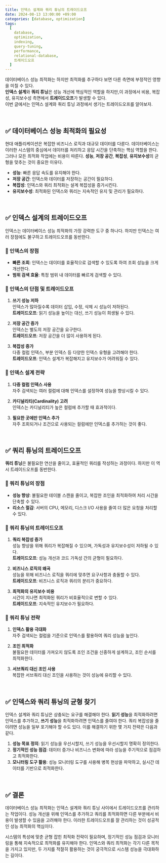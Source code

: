 ```yaml
---
title: 인덱스 설계와 쿼리 튜닝의 트레이드오프
date: 2024-08-13 13:00:00 +09:00
categories: [database, optimization]
tags:
  [
    database,
    optimization,
    indexing,
    query-tuning,
    performance,
    relational-database,
    트레이드오프
  ]
---
```


데이터베이스 성능 최적화는 하지만 최적화를 추구하다 보면 다른 측면에 부정적인 영향을 미칠 수 있다.    
**인덱스 설계**와 **쿼리 튜닝**은 성능 개선에 핵심적인 역할을 하지만,이 과정에서 비용, 복잡성, 유지보수성 측면에서 **트레이드오프**가 발생할 수 있다.    
이번 글에서는 인덱스 설계와 쿼리 튜닝 과정에서 생기는 트레이드오프를 알아보자.

<br>

## ✅ 데이터베이스 성능 최적화의 필요성

현대 애플리케이션은 복잡한 비즈니스 로직과 대규모 데이터를 다룬다. 데이터베이스는 이러한 시스템의 중심에서 데이터를 처리하고 응답 시간을 단축하는 핵심 역할을 한다.  
그러나 모든 최적화 작업에는 비용이 따른다. **성능**, **저장 공간**, **복잡성**, **유지보수성**의 균형을 맞추는 것이 중요한 이유다.

- **성능**: 빠른 응답 속도를 유지해야 한다.
- **저장 공간**: 인덱스와 데이터를 저장하는 공간이 필요하다.
- **복잡성**: 인덱스와 쿼리 최적화는 설계 복잡성을 증가시킨다.
- **유지보수성**: 최적화된 인덱스와 쿼리는 지속적인 유지 및 관리가 필요하다.

<br>

## ✅ 인덱스 설계의 트레이드오프

인덱스는 데이터베이스 성능 최적화의 가장 강력한 도구 중 하나다. 하지만 인덱스는 여러 장점에도 불구하고 트레이드오프를 동반한다.

### 📌 인덱스의 장점

- **빠른 조회**: 인덱스는 데이터를 효율적으로 검색할 수 있도록 하여 조회 성능을 크게 개선한다.
- **범위 검색 효율**: 특정 범위 내 데이터를 빠르게 검색할 수 있다.

### 📌 인덱스의 단점 및 트레이드오프

1. **쓰기 성능 저하**  
   인덱스가 많아질수록 데이터 삽입, 수정, 삭제 시 성능이 저하된다.  
   **트레이드오프**: 읽기 성능을 높이는 대신, 쓰기 성능이 희생될 수 있다.

2. **저장 공간 증가**  
   인덱스는 별도의 저장 공간을 요구한다.  
   **트레이드오프**: 저장 공간을 더 많이 사용하게 된다.

3. **복잡성 증가**  
   다중 컬럼 인덱스, 부분 인덱스 등 다양한 인덱스 유형을 고려해야 한다.  
   **트레이드오프**: 인덱스 설계가 복잡해지고 유지보수가 어려워질 수 있다.

### 📌 인덱스 설계 전략

1. **다중 컬럼 인덱스 사용**  
   자주 검색되는 여러 컬럼에 대해 인덱스를 설정하여 성능을 향상시킬 수 있다.

2. **카디널리티(Cardinality) 고려**  
   인덱스는 카디널리티가 높은 컬럼에 추가할 때 효과적이다.

3. **필요한 곳에만 인덱스 추가**  
   자주 조회되거나 조건으로 사용되는 컬럼에만 인덱스를 추가하는 것이 좋다.

<br>

## ✅ 쿼리 튜닝의 트레이드오프

**쿼리 튜닝**은 불필요한 연산을 줄이고, 효율적인 쿼리를 작성하는 과정이다. 하지만 이 역시 트레이드오프를 동반한다.

### 📌 쿼리 튜닝의 장점

- **성능 향상**: 불필요한 테이블 스캔을 줄이고, 복잡한 조인을 최적화하여 처리 시간을 단축할 수 있다.
- **리소스 절감**: 서버의 CPU, 메모리, 디스크 I/O 사용을 줄여 더 많은 요청을 처리할 수 있다.

### 📌 쿼리 튜닝의 트레이드오프

1. **쿼리 복잡성 증가**  
   성능 향상을 위해 쿼리가 복잡해질 수 있으며, 가독성과 유지보수성이 저하될 수 있다.  
   **트레이드오프**: 성능 개선과 코드 가독성 간의 균형이 필요하다.

2. **비즈니스 로직의 왜곡**  
   성능을 위해 비즈니스 로직을 쿼리에 맞추면 요구사항과 충돌할 수 있다.  
   **트레이드오프**: 비즈니스 로직과 쿼리의 분리가 중요하다.

3. **최적화의 유지보수 비용**  
   시간이 지나면 최적화된 쿼리가 비효율적으로 변할 수 있다.  
   **트레이드오프**: 지속적인 유지보수가 필요하다.

### 📌 쿼리 튜닝 전략

1. **인덱스 활용 극대화**  
   자주 검색되는 컬럼을 기준으로 인덱스를 활용하여 쿼리 성능을 높인다.

2. **조인 최적화**  
   불필요한 데이터를 가져오지 않도록 조인 조건을 신중하게 설계하고, 조인 순서를 최적화한다.

3. **서브쿼리 대신 조인 사용**  
   복잡한 서브쿼리 대신 조인을 사용하는 것이 성능에 유리할 수 있다.

<br>

## ✅ 인덱스와 쿼리 튜닝의 균형 찾기

인덱스 설계와 쿼리 튜닝은 상충되는 요구를 해결해야 한다. **읽기 성능**을 최적화하려면 인덱스를 추가하고, **쓰기 성능**을 최적화하려면 인덱스를 줄여야 한다. 쿼리 복잡성을 줄이려면 성능을 일부 포기해야 할 수도 있다. 이를 해결하기 위한 몇 가지 전략은 다음과 같다.

1. **성능 목표 정의**: 읽기 성능을 우선시할지, 쓰기 성능을 우선시할지 명확히 정의한다.
2. **정기적인 성능 점검**: 데이터 증가나 비즈니스 변화에 따라 성능을 주기적으로 점검하고 최적화한다.
3. **모니터링 도구 활용**: 성능 모니터링 도구를 사용해 병목 현상을 파악하고, 실시간 데이터를 기반으로 최적화한다.

<br>

## ✅ 결론

데이터베이스 성능 최적화는 인덱스 설계와 쿼리 튜닝 사이에서 트레이드오프를 관리하는 작업이다. 성능 개선을 위해 인덱스를 추가하고 쿼리를 최적화하면 다른 부분에서 비용이 발생할 수 있음을 고려해야 한다. 이러한 트레이드오프를 잘 관리하는 것이 성공적인 성능 최적화의 핵심이다.

시스템의 특성에 맞춘 균형 잡힌 최적화 전략이 필요하며, 정기적인 성능 점검과 모니터링을 통해 지속적으로 최적화를 유지해야 한다. 인덱스와 쿼리 최적화는 각기 다른 목적을 가지고 있지만, 두 가지를 적절히 활용하는 것이 궁극적으로 시스템 성능을 극대화하는 길이다.
